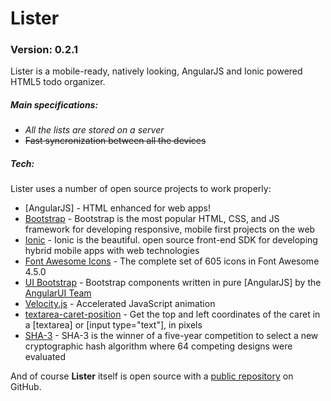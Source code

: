 # Lister
### Version: 0.2.1
Lister is a mobile-ready, natively looking, AngularJS and Ionic powered HTML5 todo organizer.

##### Main specifications:
  - *All the lists are stored on a server*
  - ~~Fast syncronization between all the devices~~

##### Tech:

Lister uses a number of open source projects to work properly:
* [AngularJS] - HTML enhanced for web apps!
* [Bootstrap](http://getbootstrap.com/) - Bootstrap is the most popular HTML, CSS, and JS framework for developing responsive, mobile first projects on the web
* [Ionic](http://ionicframework.com) - Ionic is the beautiful. open source front-end SDK for developing hybrid mobile apps with web technologies
* [Font Awesome Icons](https://fortawesome.github.io/Font-Awesome/icons/) - The complete set of 605 icons in Font Awesome 4.5.0
* [UI Bootstrap](https://angular-ui.github.io/bootstrap/) - Bootstrap components written in pure [AngularJS] by the [AngularUI Team](http://angular-ui.github.io/)
* [Velocity.js](http://julian.com/research/velocity/) - Accelerated JavaScript animation
* [textarea-caret-position](https://github.com/component/textarea-caret-position) - Get the top and left coordinates of the caret in a [textarea] or [input type="text"], in pixels
* [SHA-3](https://code.google.com/p/crypto-js/#SHA-3) - SHA-3 is the winner of a five-year competition to select a new cryptographic hash algorithm where 64 competing designs were evaluated

And of course **Lister** itself is open source with a [public repository](https://github.com/DmitriiSer/Lister)
 on GitHub.

